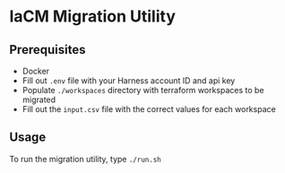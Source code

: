 # IaCM Migration Utility

## Prerequisites

* Docker
* Fill out `.env` file with your Harness account ID and api key
* Populate `./workspaces` directory with terraform workspaces to be migrated
* Fill out the `input.csv` file with the correct values for each workspace

## Usage

To run the migration utility, type `./run.sh`
